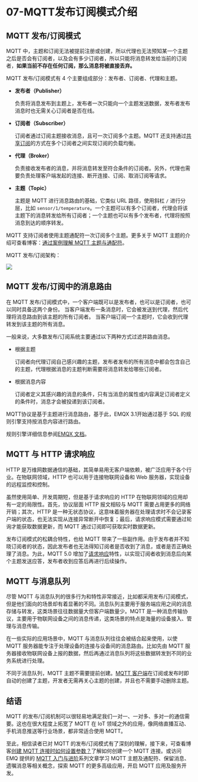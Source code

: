 # 07-MQTT发布订阅模式介绍

## MQTT 发布/订阅模式

MQTT 中，主题和订阅无法被提前注册或创建，所以代理也无法预知某一个主题之后是否会有订阅者，以及会有多少订阅者，所以只能将消息转发给当前的订阅者，**如果当前不存在任何订阅，那么消息将被直接丢弃。**

MQTT 发布/订阅模式有 4 个主要组成部分：发布者、订阅者、代理和主题。

- **发布者（Publisher）**

  负责将消息发布到主题上，发布者一次只能向一个主题发送数据，发布者发布消息时也无需关心订阅者是否在线。

- **订阅者（Subscriber）**

  订阅者通过订阅主题接收消息，且可一次订阅多个主题。MQTT 还支持通过[共享订阅](https://www.emqx.com/zh/blog/introduction-to-mqtt5-protocol-shared-subscription)的方式在多个订阅者之间实现订阅的负载均衡。

- **代理（Broker）**

  负责接收发布者的消息，并将消息转发至符合条件的订阅者。另外，代理也需要负责处理客户端发起的连接、断开连接、订阅、取消订阅等请求。

- **主题（Topic）**

  主题是 MQTT 进行消息路由的基础，它类似 URL 路径，使用斜杠 `/` 进行分层，比如 `sensor/1/temperature`。一个主题可以有多个订阅者，代理会将该主题下的消息转发给所有订阅者；一个主题也可以有多个发布者，代理将按照消息到达的顺序转发。

MQTT 支持订阅者使用主题通配符一次订阅多个主题。更多关于 MQTT 主题的介绍可查看博客：[通过案例理解 MQTT 主题与通配符](https://www.emqx.com/zh/blog/advanced-features-of-mqtt-topics)。

MQTT 发布/订阅架构：

![](https://assets.emqx.com/images/f7db4191e1ec1a292fc0b0cb306fc761.png?imageMogr2/thumbnail/1520x)



## MQTT 发布/订阅中的消息路由

在 MQTT 发布/订阅模式中，一个客户端既可以是发布者，也可以是订阅者，也可以同时具备这两个身份。 当客户端发布一条消息时，它会被发送到代理，然后代理将消息路由到该主题的所有订阅者。 当客户端订阅一个主题时，它会收到代理转发到该主题的所有消息。

一般来说，大多数发布/订阅系统主要通过以下两种方式过滤并路由消息。

- 根据主题

  订阅者向代理订阅自己感兴趣的主题，发布者发布的所有消息中都会包含自己的主题，代理根据消息的主题判断需要将消息转发给哪些订阅者。

- 根据消息内容

  订阅者定义其感兴趣的消息的条件，只有当消息的属性或内容满足订阅者定义的条件时，消息才会被投递到该订阅者。

MQTT协议是基于主题进行消息路由，基于此，EMQX 3.1开始通过基于 SQL 的规则引擎支持按消息内容进行路由。

规则引擎详细信息参阅[EMQX 文档](https://www.emqx.io/docs/zh/v5.0/data-integration/rules.html?__hstc=3614191.8930f1c120fa808064d25c905797a472.1701943153771.1703812720700.1703827404079.22&__hssc=3614191.2.1703827404079&__hsfp=1659973217)。

## MQTT 与 HTTP 请求响应

HTTP 是万维网数据通信的基础，其简单易用无客户端依赖，被广泛应用于各个行业。在物联网领域，HTTP 也可以用于连接物联网设备和 Web 服务器，实现设备的远程监控和控制。

虽然使用简单、开发周期短，但是基于请求响应的 HTTP 在物联网领域的应用却有一定的局限性。首先，协议层面 HTTP 报文相较与 MQTT 需要占用更多的网络开销；其次，HTTP 是一种无状态协议，这意味着服务器在处理请求时不会记录客户端的状态，也无法实现从连接异常断开中恢复；最后，请求响应模式需要通过轮询才能获取数据更新，而 MQTT 通过订阅即可获取实时数据更新。

发布订阅模式的松耦合特性，也给 MQTT 带来了一些副作用。由于发布者并不知晓订阅者的状态，因此发布者也无法得知订阅者是否收到了消息，或者是否正确处理了消息。为此，MQTT 5.0 增加了[请求响应](https://www.emqx.com/zh/blog/mqtt5-request-response)特性，以实现订阅者收到消息后向某个主题发送应答，发布者收到应答后再进行后续操作。

## MQTT 与消息队列

尽管 MQTT 与消息队列的很多行为和特性非常接近，比如都采用发布/订阅模式，但是他们面向的场景却有着显著的不同。消息队列主要用于服务端应用之间的消息存储与转发，这类场景往往数据量大但客户端数量少。MQTT 是一种消息传输协议，主要用于物联网设备之间的消息传递，这类场景的特点是海量的设备接入、管理与消息传输。

在一些实际的应用场景中，MQTT 与消息队列往往会被结合起来使用，以使 MQTT 服务器能专注于处理设备的连接与设备间的消息路由。比如先由 MQTT 服务器接收物联网设备上报的数据，然后再通过消息队列将这些数据转发到不同的业务系统进行处理。

不同于消息队列，MQTT 主题不需要提前创建。[MQTT 客户端](https://www.emqx.com/zh/blog/mqtt-client-tools)在订阅或发布时即自动的创建了主题，开发者无需再关心主题的创建，并且也不需要手动删除主题。

## 结语

MQTT 的发布/订阅机制可以很轻易地满足我们一对一、一对多、多对一的通信需要。这也在很大程度上拓宽了 MQTT 在 IoT 领域之外的应用，像网络直播互动、手机消息推送等行业场景，都非常适合使用 MQTT。

至此，相信读者已对 MQTT 的发布/订阅模式有了深刻的理解，接下来，可查看博客[创建 MQTT 连接时如何设置参数？](https://www.emqx.com/zh/blog/how-to-set-parameters-when-establishing-an-mqtt-connection)了解如何创建一个 MQTT 连接。或访问 EMQ 提供的 [MQTT 入门与进阶](https://www.emqx.com/zh/mqtt-guide)系列文章学习 MQTT 主题及通配符、保留消息、遗嘱消息等相关概念，探索 MQTT 的更多高级应用，开启 MQTT 应用及服务开发。
